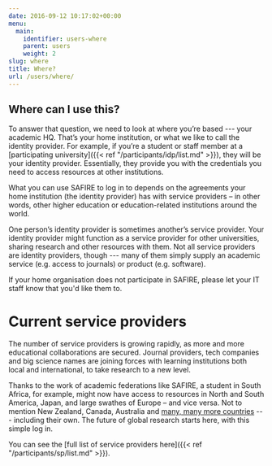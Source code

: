 ```yaml
---
date: 2016-09-12 10:17:02+00:00
menu:
  main:
    identifier: users-where
    parent: users
    weight: 2
slug: where
title: Where?
url: /users/where/
---
```


## Where can I use this?

To answer that question, we need to look at where you’re based --- your academic HQ. That’s your home institution, or what we like to call the identity provider. For example, if you’re a student or staff member at a [participating university]({{< ref "/participants/idp/list.md" >}}), they will be your identity provider. Essentially, they provide you with the credentials you need to access resources at other institutions.

What you can use SAFIRE to log in to depends on the agreements your home institution (the identity provider) has with service providers – in other words, other higher education or education-related institutions around the world.

One person’s identity provider is sometimes another’s service provider. Your identity provider might function as a service provider for other universities, sharing research and other resources with them. Not all service providers are identity providers, though --- many of them simply supply an academic service (e.g. access to journals) or product (e.g. software).

If your home organisation does not participate in SAFIRE, please let your IT staff know that you'd like them to.

# Current service providers

The number of service providers is growing rapidly, as more and more educational collaborations are secured. Journal providers, tech companies and big science names are joining forces with learning institutions both local and international, to take research to a new level.

Thanks to the work of academic federations like SAFIRE, a student in South Africa, for example, might now have access to resources in North and South America, Japan, and large swathes of Europe – and vice versa. Not to mention New Zealand, Canada, Australia and [many, many more countries](https://refeds.org/federations/federations-map) --- including their own. The future of global research starts here, with this simple log in.

You can see the [full list of service providers here]({{< ref "/participants/sp/list.md" >}}).

